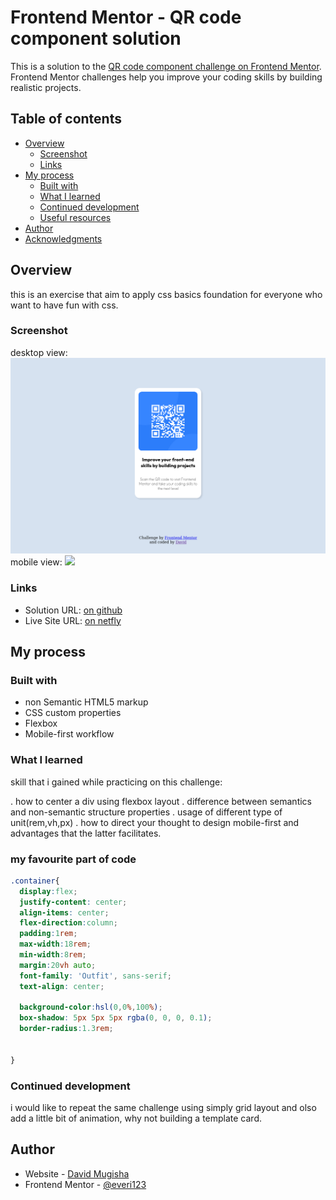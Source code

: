 # Frontend Mentor - QR code component solution

This is a solution to the [QR code component challenge on Frontend Mentor](https://www.frontendmentor.io/challenges/qr-code-component-iux_sIO_H). Frontend Mentor challenges help you improve your coding skills by building realistic projects. 

## Table of contents

- [Overview](#overview)
  - [Screenshot](#screenshot)
  - [Links](#links)
- [My process](#my-process)
  - [Built with](#built-with)
  - [What I learned](#what-i-learned)
  - [Continued development](#continued-development)
  - [Useful resources](#useful-resources)
- [Author](#author)
- [Acknowledgments](#acknowledgments)


## Overview
 this is an exercise that aim to apply css basics foundation for everyone who want  to have  fun with css.
### Screenshot
desktop view:
![](/images/screenshotdesktop.png)
mobile view:
![](/images/mobileview.png)

### Links

- Solution URL: [on github](https://github.com/everi123/QRcodeCSS)
- Live Site URL: [on netfly](https://verdant-tanuki-a71d0a.netlify.app/)

## My process

### Built with

- non Semantic HTML5 markup
- CSS custom properties
- Flexbox
- Mobile-first workflow




### What I learned
 skill that i gained while practicing on this challenge:
 
 . how to center a div using flexbox layout
 . difference between semantics and non-semantic structure properties
 . usage of different type of unit(rem,vh,px)
 . how to direct your thought to design mobile-first and advantages that the      latter facilitates.

### my favourite part of code


```css
.container{
  display:flex;
  justify-content: center;
  align-items: center;
  flex-direction:column;
  padding:1rem;
  max-width:18rem;
  min-width:8rem;
  margin:20vh auto;
  font-family: 'Outfit', sans-serif;
  text-align: center;
  
  background-color:hsl(0,0%,100%);
  box-shadow: 5px 5px 5px rgba(0, 0, 0, 0.1);
  border-radius:1.3rem;
  
  
}
```

### Continued development
 i would like to repeat the same challenge using simply grid layout and olso add a little bit of animation,
 why not building a template card.


## Author

- Website - [David Mugisha](https://github.com/everi123/QRcodeCSS)
- Frontend Mentor - [@everi123](https://www.frontendmentor.io/profile/everi123")
